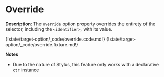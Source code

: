 # Override

__Description__: The `override` option property overrides the entirety of the selector, including the `<identifier>`, with its value.

{!state/target-option/_code/override.code.md!}
{!state/target-option/_code/override.fixture.md!}

__Notes__

+ Due to the nature of Stylus, this feature only works with a declarative `ctr` instance

<div class="cf"></div>
<div class="end-last"></div>

